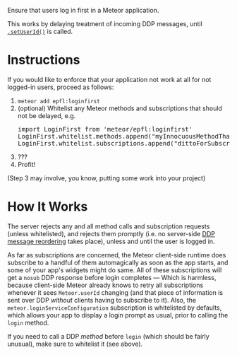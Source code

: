 Ensure that users log in first in a Meteor application.

This works by delaying treatment of incoming DDP messages, until
[`.setUserId()`](http://docs.meteor.com/#/full/method_setUserId) is
called.

# Instructions

If you would like to enforce that your application not work at all for
not logged-in users, proceed as follows:

1. `meteor add epfl:loginfirst`
2. (optional) Whitelist any Meteor methods and subscriptions that should not be delayed, e.g.
   <pre>import LoginFirst from 'meteor/epfl:loginfirst'
   LoginFirst.whitelist.methods.append("myInnocuousMethodThatIsSoImportantThatItCannotWaitForTheUserToLogInFirst")
   LoginFirst.whitelist.subscriptions.append("dittoForSubscription")
   </pre>
3. ???
4. Profit!

(Step 3 may involve, you know, putting some work into your project)

# How It Works

The server rejects any and all method calls and subscription requests
(unless whitelisted), and rejects them promptly (i.e. no server-side
[DDP message
reordering](https://docs.meteor.com/api/methods.html#DDPCommon-MethodInvocation-unblock)
takes place), unless and until the user is logged in.

As far as subscriptions are concerned, the Meteor client-side runtime
does subscribe to a handful of them automagically as soon as the app
starts, and some of your app's widgets might do same. All of these
subscriptions will get a `nosub` DDP response before login completes —
Which is harmless, because client-side Meteor already knows to retry
all subscriptions whenever it sees `Meteor.userId` changing (and that
piece of information is sent over DDP *without* clients having to
subscribe to it). Also, the `meteor.loginServiceConfiguration`
subscription is whitelisted by defaults, which allows your app to
display a login prompt as usual, prior to calling the `login` method.

If you need to call a DDP *method* before `login` (which should be
fairly unusual), make sure to whitelist it (see above).
